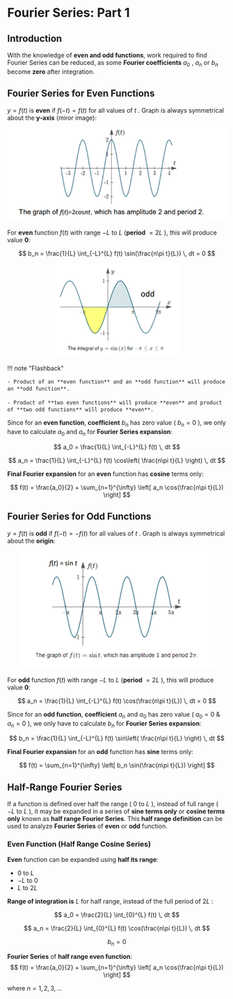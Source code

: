 # Fourier Series: Part 1

## Introduction
With the knowledge of **even and odd functions**, work required to find Fourier Series can be reduced, as some **Fourier coefficients** $a_0$ , $a_n$ or $b_n$ become **zero** after integration.

## Fourier Series for Even Functions

$y = f(t)$ is **even** if $f(-t) = f(t)$ for all values of $t$ . Graph is always symmetrical about the **y-axis** (miror image):

<div align="center">
  <img src="https://github.com/JoshuaOhYQ/BEEE/blob/2278648141d5a50c01aa59928e2e8842bbc482ac/docs/ENG2053%20Engineering%20Math%203/evengraph.png?raw=true" alt="evengraph">
</div>

For **even** function $f(t)$ with range $-L$ to $L$ (**period** $= 2L$ ), this will produce value **0**:

$$
b_n = \frac{1}{L} \int_{-L}^{L} f(t) \sin(\frac{n\pi t}{L}) \, dt = 0
$$
 
<div align="center">
  <img src="https://github.com/JoshuaOhYQ/BEEE/blob/2278648141d5a50c01aa59928e2e8842bbc482ac/docs/ENG2053%20Engineering%20Math%203/0area1.png?raw=true" alt="0area1">
</div>

!!! note "Flashback"

    - Product of an **even function** and an **odd function** will produce an **odd function**. 

    - Product of **two even functions** will produce **even** and product of **two odd functions** will produce **even**.

Since for an **even function**, **coefficient** $b_n$ has zero value ( $b_n = 0$ ), we only have to calculate $a_0$ and $a_n$ for **Fourier Series expansion**:

$$
a_0 = \frac{1}{L} \int_{-L}^{L} f(t) \, dt
$$

$$
a_n = \frac{1}{L} \int_{-L}^{L} f(t) \cos\left( \frac{n\pi t}{L} \right) \, dt
$$


**Final Fourier expansion** for an **even** function has **cosine** terms only: 

$$
f(t) = \frac{a_0}{2} + \sum_{n=1}^{\infty} \left[ a_n \cos(\frac{n\pi t}{L}) \right]
$$



## Fourier Series for Odd Functions

$y = f(t)$ is **odd** if $f(-t) = -f(t)$ for all values of $t$ . Graph is always symmetrical about the **origin**:

<div align="center">
  <img src="https://github.com/JoshuaOhYQ/BEEE/blob/13c3142ebade6c0c24eba66495657bfac260e323/docs/ENG2053%20Engineering%20Math%203/oddgraph.png?raw=true" alt="oddgraph">
</div>

For **odd** function $f(t)$ with range $-L$ to $L$ (**period** $= 2L$ ), this will produce value **0**:

$$
a_n = \frac{1}{L} \int_{-L}^{L} f(t) \cos(\frac{n\pi t}{L}) \, dt = 0
$$

Since for an **odd function**, **coefficient** $a_n$ and $a_0$ has zero value ( $a_0 = 0$ & $a_n = 0$ ), we only have to calculate $b_n$ for **Fourier Series expansion**:

$$
b_n = \frac{1}{L} \int_{-L}^{L} f(t) \sin\left( \frac{n\pi t}{L} \right) \, dt
$$


**Final Fourier expansion** for an **odd** function has **sine** terms only: 

$$
f(t) = \sum_{n=1}^{\infty} \left[ b_n \sin(\frac{n\pi t}{L}) \right]
$$

## Half-Range Fourier Series
If a function is defined over half the range ( $0$ to $L$ ), instead of full range ( $-L$ to $L$ ), it may be expanded in a series of **sine terms only** or **cosine terms only** known as **half range Fourier Series**. This **half range definition** can be used to analyze **Fourier Series** of **even** or **odd** function. 

### Even Function (Half Range Cosine Series)
**Even** function can be expanded using **half its range**:

- $0$ to $L$ 
- $-L$ to $0$ 
- $L$ to $2L$

**Range of integration is** $L$ for half range, instead of the full period of $2L$ :


$$
a_0 = \frac{2}{L} \int_{0}^{L} f(t) \, dt 
$$


$$
a_n = \frac{2}{L} \int_{0}^{L} f(t) \cos(\frac{n\pi t}{L}) \, dt 
$$

$$
b_n = 0
$$

**Fourier Series** of **half range even function**: 
$$
f(t) = \frac{a_0}{2} + \sum_{n=1}^{\infty} \left[ a_n \cos(\frac{n\pi t}{L}) \right]
$$

where $n = 1, 2, 3, ...$


